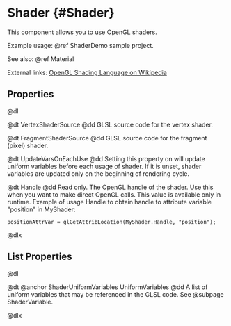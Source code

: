 # Shader {#Shader}

This component allows you to use OpenGL shaders.

Example usage: @ref ShaderDemo sample project.

See also: @ref Material

External links: [OpenGL Shading Language on Wikipedia](https://en.wikipedia.org/wiki/OpenGL_Shading_Language) 

## Properties

@dl

@dt VertexShaderSource
@dd GLSL source code for the vertex shader.

@dt FragmentShaderSource
@dd GLSL source code for the fragment (pixel) shader.

@dt UpdateVarsOnEachUse
@dd Setting this property on will update uniform variables before each usage of shader. If it is unset, shader variables are updated only on the beginning of rendering cycle.

@dt Handle
@dd Read only. The OpenGL handle of the shader. Use this when you want to make direct OpenGL calls. This value is available only in runtime. Example of usage Handle to obtain handle to attribute variable "position" in MyShader:

    positionAttrVar = glGetAttribLocation(MyShader.Handle, "position");

@dlx

## List Properties

@dl

@dt @anchor ShaderUniformVariables UniformVariables
@dd A list of uniform variables that may be referenced in the GLSL code. See @subpage ShaderVariable.

@dlx
